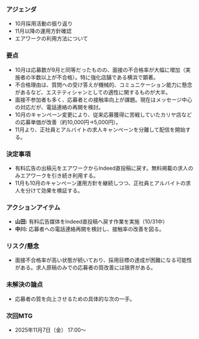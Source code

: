 ### アジェンダ
- 10月採用活動の振り返り
- 11月以降の運用方針確認
- エアワークの利用方法について

### 要点
- 10月は応募数が9月と同等だったものの、面接の不合格率が大幅に増加（実施者の半数以上が不合格）。特に強化店舗である横浜で顕著。
- 不合格理由は、質問への受け答えが機械的、コミュニケーション能力に懸念があるなど、エステティシャンとしての適性に関するものが大半。
- 面接不参加者も多く、応募者との接触率向上が課題。現在はメッセージ中心の対応だが、電話連絡の再開を検討。
- 10月のキャンペーン変更により、従来応募獲得に苦戦していたカリヤ店などの応募単価が改善（約10,000円→5,000円）。
- 11月より、正社員とアルバイトの求人キャンペーンを分離して配信を開始する。

### 決定事項
- 有料広告の出稿元をエアワークからIndeed直投稿に戻す。無料掲載の求人のみエアワークを引き続き利用する。
- 11月も10月のキャンペーン運用方針を継続しつつ、正社員とアルバイトの求人を分けて効果を検証する。

### アクションアイテム
- **山田:** 有料広告媒体をIndeed直投稿へ戻す作業を実施（10/31中）
- **中川:** 応募者への電話連絡再開を検討し、接触率の改善を図る。

### リスク/懸念
- 面接不合格率が高い状態が続いており、採用目標の達成が困難になる可能性がある。求人原稿のみでの応募者の質改善には限界がある。

### 未解決の論点
- 応募者の質を向上させるための具体的な次の一手。

### 次回MTG
- 2025年11月7日（金） 17:00〜